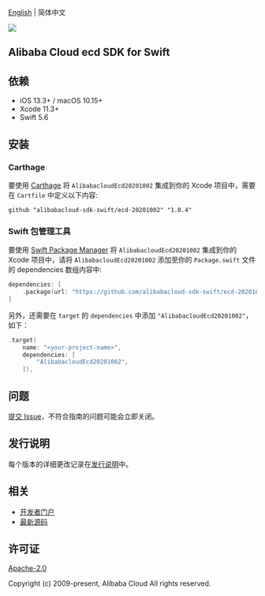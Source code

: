 [English](README.md) | 简体中文

![](https://aliyunsdk-pages.alicdn.com/icons/AlibabaCloud.svg)

## Alibaba Cloud ecd SDK for Swift

## 依赖

- iOS 13.3+ / macOS 10.15+
- Xcode 11.3+
- Swift 5.6

## 安装

### Carthage

要使用 [Carthage](https://github.com/Carthage/Carthage) 将 `AlibabacloudEcd20201002` 集成到你的 Xcode 项目中，需要在 `Cartfile` 中定义以下内容:

```ogdl
github "alibabacloud-sdk-swift/ecd-20201002" "1.0.4"
```

### Swift 包管理工具

要使用 [Swift Package Manager](https://swift.org/package-manager/) 将 `AlibabacloudEcd20201002` 集成到你的 Xcode 项目中，请将 `AlibabacloudEcd20201002` 添加至你的 `Package.swift` 文件的 dependencies 数组内容中:

```swift
dependencies: [
    .package(url: "https://github.com/alibabacloud-sdk-swift/ecd-20201002.git", from: "1.0.4")
]
```

另外，还需要在 `target` 的 `dependencies` 中添加 `"AlibabacloudEcd20201002"`，如下：

```swift
.target(
    name: "<your-project-name>",
    dependencies: [
        "AlibabacloudEcd20201002",
    ]),
```

## 问题

[提交 Issue](https://github.com/alibabacloud-sdk-swift/ecd-20201002/issues/new)，不符合指南的问题可能会立即关闭。

## 发行说明

每个版本的详细更改记录在[发行说明](./ChangeLog.txt)中。

## 相关

* [开发者门户](https://next.api.aliyun.com/home)
* [最新源码](https://github.com/alibabacloud-sdk-swift/ecd-20201002)

## 许可证

[Apache-2.0](http://www.apache.org/licenses/LICENSE-2.0)

Copyright (c) 2009-present, Alibaba Cloud All rights reserved.
